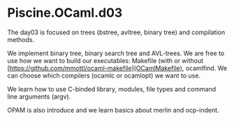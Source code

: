 # Piscine.OCaml.d03

The day03 is focused on trees (bstree, avltree, binary tree) and
compilation methods.

We implement binary tree, binary search tree and AVL-trees. We are free to use
how we want to build our executables: Makefile (with or without
[https://github.com/mmottl/ocaml-makefile](OCamlMakefile), ocamlfind. We can
choose which compilers (ocamlc or ocamlopt) we want to use.

We learn how to use C-binded library, modules, file types and command line
arguments (argv).

OPAM is also introduce and we learn basics about merlin and ocp-indent.
